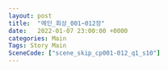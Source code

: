 ```yaml
---
layout: post
title:  "메인_회상_001~012장"
date:   2022-01-07 23:00:00 +0000
categories: Main
Tags: Story Main
SceneCode: ["scene_skip_cp001-012_q1_s10"]
---
```

